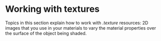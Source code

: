 # Working with textures

Topics in this section explain how to work with *.texture* resources: 2D images that you use in your materials to vary the material properties over the surface of the object being shaded.
